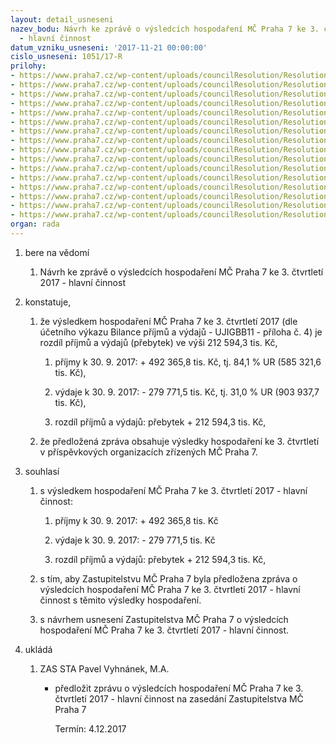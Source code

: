 ```yaml
---
layout: detail_usneseni
nazev_bodu: Návrh ke zprávě o výsledcích hospodaření MČ Praha 7 ke 3. čtvrtletí 2017
  - hlavní činnost
datum_vzniku_usneseni: '2017-11-21 00:00:00'
cislo_usneseni: 1051/17-R
prilohy:
- https://www.praha7.cz/wp-content/uploads/councilResolution/Resolutions/29453/export/finalc1DuvodovazpravaovysledcichhospodareniMCMC~270985.docx
- https://www.praha7.cz/wp-content/uploads/councilResolution/Resolutions/29453/export/finalc2PrehleddotacizrozpoctuHMPtab13Q2017~270984.xlsx
- https://www.praha7.cz/wp-content/uploads/councilResolution/Resolutions/29453/export/finalc3Komentarktab13Q2017~270983.docx
- https://www.praha7.cz/wp-content/uploads/councilResolution/Resolutions/29453/export/finalc4BilanceUJIGBB113Q2017~270982.pdf
- https://www.praha7.cz/wp-content/uploads/councilResolution/Resolutions/29453/export/finalc5Ctvrtletnirozborprijmuavydaju3Q2017~270981.pdf
- https://www.praha7.cz/wp-content/uploads/councilResolution/Resolutions/29453/export/finalc6NIVdleORJ3Q2016a2017MC~270980.xlsx
- https://www.praha7.cz/wp-content/uploads/councilResolution/Resolutions/29453/export/finalc61NIVdlepolozek3Q2016a2017MC~270979.xlsx
- https://www.praha7.cz/wp-content/uploads/councilResolution/Resolutions/29453/export/finalc7Prehledcerpaniinvestic3Q2017~270978.xlsx
- https://www.praha7.cz/wp-content/uploads/councilResolution/Resolutions/29453/export/finalc8Komentarkinvakcich3Q2017~270977.docx
- https://www.praha7.cz/wp-content/uploads/councilResolution/Resolutions/29453/export/finalc9VHPO3Q2017~270976.docx
- https://www.praha7.cz/wp-content/uploads/councilResolution/Resolutions/29453/export/finalc10RozborhospodareniPOPCP73Q2017~270975.doc
- https://www.praha7.cz/wp-content/uploads/councilResolution/Resolutions/29453/export/finalc11RozborhospodareniPOSAZ3Q2017~270974.DOC
- https://www.praha7.cz/wp-content/uploads/councilResolution/Resolutions/29453/export/finalc12RozboryhospodareniPOMSaZS3Q2017~270973.doc
- https://www.praha7.cz/wp-content/uploads/councilResolution/Resolutions/29453/export/finalc13prehleddotacipol41373Q2017~270972.pdf
- https://www.praha7.cz/wp-content/uploads/councilResolution/Resolutions/29453/export/finalc14NavrhusnZMC~270971.pdf
- https://www.praha7.cz/wp-content/uploads/councilResolution/Resolutions/29453/export/export~294829.pdf
organ: rada
---
```

<ol id="urzList" class="urzList_view"><li id="" class="urzClass1"><span name="1">bere na vědomí</span><ol class="urzOlClass decimal "><li style="text-align: left;" id="" class="urzClass2"><span><p>Návrh ke zprávě o výsledcích hospodaření MČ Praha 7 ke 3. čtvrtletí 2017 - hlavní činnost</p></span></li></ol></li><li id="" class="urzClass1"><span name="50">konstatuje,</span><ol class="urzOlClass decimal "><li style="text-align: left;" id="" class="urzClass2"><span><p>že výsledkem hospodaření MČ Praha 7 ke 3. čtvrtletí 2017 (dle účetního výkazu Bilance příjmů a výdajů - UJIGBB11 - příloha č. 4) je rozdíl příjmů a výdajů (přebytek) ve výši 212 594,3 tis. Kč,</p></span><ol class="urzUlClass"><li style="text-align: left;" id="" class="urzClass3"><span><p>příjmy k 30. 9. 2017: + 492 365,8 tis. Kč, tj. 84,1 % UR (585 321,6 tis. Kč),</p></span></li><li style="text-align: left;" id="" class="urzClass3"><span><p>výdaje k 30. 9. 2017: - 279 771,5 tis. Kč, tj. 31,0 % UR (903 937,7 tis. Kč),</p></span></li><li style="text-align: left;" id="" class="urzClass3"><span><p>rozdíl příjmů a výdajů: přebytek + 212 594,3 tis. Kč,</p></span></li></ol></li><li style="text-align: left;" id="" class="urzClass2"><span><p>že předložená zpráva obsahuje výsledky hospodaření ke 3. čtvrtletí v příspěvkových organizacích zřízených MČ Praha 7.</p></span></li></ol></li><li id="" class="urzClass1"><span name="26">souhlasí</span><ol class="urzOlClass decimal "><li style="text-align: left;" id="" class="urzClass2"><span><p>s výsledkem hospodaření MČ Praha 7 ke 3. čtvrtletí 2017 - hlavní činnost:</p></span><ol class="urzUlClass"><li style="text-align: left;" id="" class="urzClass3"><span><p>příjmy k 30. 9. 2017: + 492 365,8 tis. Kč</p></span></li><li style="text-align: left;" id="" class="urzClass3"><span><p>výdaje k 30. 9. 2017: - 279 771,5 tis. Kč</p></span></li><li style="text-align: left;" id="" class="urzClass3"><span><p>rozdíl příjmů a výdajů: přebytek + 212 594,3 tis. Kč,</p></span></li></ol></li><li style="text-align: left;" id="" class="urzClass2"><span><p>s tím, aby Zastupitelstvu MČ Praha 7 byla předložena zpráva o výsledcích hospodaření MČ Praha 7 ke 3. čtvrtletí 2017 - hlavní činnost s těmito výsledky hospodaření.</p></span></li><li style="text-align: left;" id="" class="urzClass2"><span><p>s návrhem usnesení Zastupitelstva MČ Praha 7 o výsledcích hospodaření MČ Praha 7 ke 3. čtvrtletí 2017 - hlavní činnost.</p></span></li></ol></li><li class="urzClass1" id="urzUkoly"><span name="1">ukládá</span><ol class="urzOlClass"><li class="urzClass2"><span><p>ZAS STA Pavel Vyhnánek, M.A.</p></span><ul class="urzUlClass"><li class="urzClass3"><span><p>předložit zprávu o výsledcích hospodaření MČ Praha 7 ke 3. čtvrtletí 2017 - hlavní činnost na zasedání Zastupitelstva MČ Praha 7</p></span><span class="urzUkolTermin">  Termín:&nbsp;4.12.2017</span></li></ul></li></ol></li></ol>